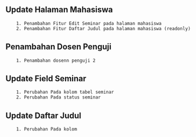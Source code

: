 ## Update Halaman Mahasiswa
```
    1. Penambahan Fitur Edit Seminar pada halaman mahasiswa
    2. Penambahan Fitur Daftar Judul pada halaman mahasiswa (readonly)
```

## Penambahan Dosen Penguji

```
    1. Penambahan dosenn penguji 2
```

## Update Field Seminar

```
    1. Perubahan Pada kolom tabel seminar
    2. Perubahan Pada status seminar
```

## Update Daftar Judul

```
    1. Perubahan Pada kolom
```
